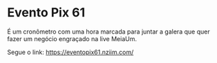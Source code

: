 # Evento Pix 61

É um cronômetro com uma hora marcada para juntar a galera que quer fazer um negócio engraçado na live MeiaUm.

Segue o link:
https://eventopix61.nziim.com/
